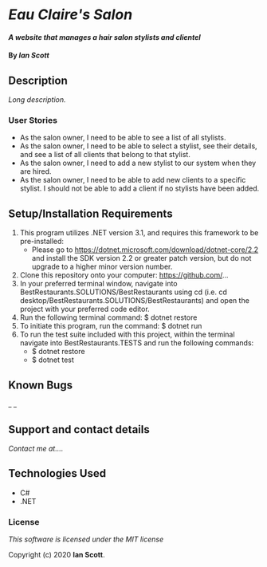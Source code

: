 # _Eau Claire's Salon_

#### _A website that manages a hair salon stylists and clientel_

#### By _**Ian Scott**_

## Description

_Long description._

### User Stories
  * As the salon owner, I need to be able to see a list of all stylists.
  * As the salon owner, I need to be able to select a stylist, see their details, and see a list of all clients that belong to that stylist.
  * As the salon owner, I need to add a new stylist to our system when they are hired.
  * As the salon owner, I need to be able to add new clients to a specific stylist. I should not be able to add a client if no stylists have been added.

## Setup/Installation Requirements

1. This program utilizes .NET version 3.1, and requires this framework to be pre-installed:
    * Please go to https://dotnet.microsoft.com/download/dotnet-core/2.2 and install the SDK   version 2.2 or greater patch version, but do not upgrade to a higher minor version number.
2. Clone this repository onto your computer: https://github.com/...
3. In your preferred terminal window, navigate into BestRestaurants.SOLUTIONS/BestRestaurants using cd (i.e. cd desktop/BestRestaurants.SOLUTIONS/BestRestaurants) and open the project with your preferred code editor.
4. Run the following terminal command: $ dotnet restore
5. To initiate this program, run the command: $ dotnet run
6. To run the test suite included with this project, within the terminal navigate into BestRestaurants.TESTS and run the following commands:
    * $ dotnet restore
    * $ dotnet test


## Known Bugs

_ _

## Support and contact details

_Contact me at...._

## Technologies Used

- C#
- .NET

### License

_This software is licensed under the MIT license_

Copyright (c) 2020 **Ian Scott**.